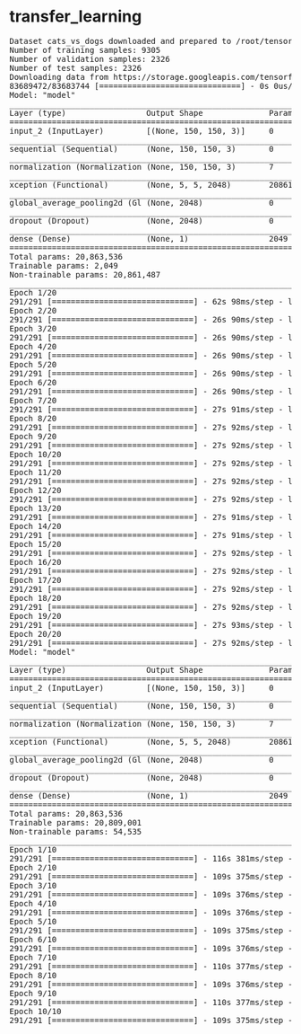 # transfer_learning

<pre>
Dataset cats_vs_dogs downloaded and prepared to /root/tensorflow_datasets/cats_vs_dogs/4.0.0. Subsequent calls will reuse this data.
Number of training samples: 9305
Number of validation samples: 2326
Number of test samples: 2326
Downloading data from https://storage.googleapis.com/tensorflow/keras-applications/xception/xception_weights_tf_dim_ordering_tf_kernels_notop.h5
83689472/83683744 [==============================] - 0s 0us/step
Model: "model"
_________________________________________________________________
Layer (type)                 Output Shape              Param #   
=================================================================
input_2 (InputLayer)         [(None, 150, 150, 3)]     0         
_________________________________________________________________
sequential (Sequential)      (None, 150, 150, 3)       0         
_________________________________________________________________
normalization (Normalization (None, 150, 150, 3)       7         
_________________________________________________________________
xception (Functional)        (None, 5, 5, 2048)        20861480  
_________________________________________________________________
global_average_pooling2d (Gl (None, 2048)              0         
_________________________________________________________________
dropout (Dropout)            (None, 2048)              0         
_________________________________________________________________
dense (Dense)                (None, 1)                 2049      
=================================================================
Total params: 20,863,536
Trainable params: 2,049
Non-trainable params: 20,861,487
_________________________________________________________________
Epoch 1/20
291/291 [==============================] - 62s 98ms/step - loss: 0.2424 - binary_accuracy: 0.8846 - val_loss: 0.0871 - val_binary_accuracy: 0.9682
Epoch 2/20
291/291 [==============================] - 26s 90ms/step - loss: 0.1221 - binary_accuracy: 0.9482 - val_loss: 0.0781 - val_binary_accuracy: 0.9682
Epoch 3/20
291/291 [==============================] - 26s 90ms/step - loss: 0.1117 - binary_accuracy: 0.9502 - val_loss: 0.0814 - val_binary_accuracy: 0.9682
Epoch 4/20
291/291 [==============================] - 26s 90ms/step - loss: 0.1033 - binary_accuracy: 0.9573 - val_loss: 0.0726 - val_binary_accuracy: 0.9712
Epoch 5/20
291/291 [==============================] - 26s 90ms/step - loss: 0.1100 - binary_accuracy: 0.9538 - val_loss: 0.0750 - val_binary_accuracy: 0.9699
Epoch 6/20
291/291 [==============================] - 26s 90ms/step - loss: 0.1063 - binary_accuracy: 0.9543 - val_loss: 0.0725 - val_binary_accuracy: 0.9725
Epoch 7/20
291/291 [==============================] - 27s 91ms/step - loss: 0.1022 - binary_accuracy: 0.9574 - val_loss: 0.0718 - val_binary_accuracy: 0.9716
Epoch 8/20
291/291 [==============================] - 27s 92ms/step - loss: 0.0973 - binary_accuracy: 0.9601 - val_loss: 0.0731 - val_binary_accuracy: 0.9721
Epoch 9/20
291/291 [==============================] - 27s 92ms/step - loss: 0.0962 - binary_accuracy: 0.9612 - val_loss: 0.0708 - val_binary_accuracy: 0.9733
Epoch 10/20
291/291 [==============================] - 27s 92ms/step - loss: 0.0905 - binary_accuracy: 0.9615 - val_loss: 0.0710 - val_binary_accuracy: 0.9716
Epoch 11/20
291/291 [==============================] - 27s 92ms/step - loss: 0.0967 - binary_accuracy: 0.9621 - val_loss: 0.0716 - val_binary_accuracy: 0.9708
Epoch 12/20
291/291 [==============================] - 27s 92ms/step - loss: 0.0959 - binary_accuracy: 0.9634 - val_loss: 0.0728 - val_binary_accuracy: 0.9712
Epoch 13/20
291/291 [==============================] - 27s 91ms/step - loss: 0.0970 - binary_accuracy: 0.9614 - val_loss: 0.0735 - val_binary_accuracy: 0.9699
Epoch 14/20
291/291 [==============================] - 27s 91ms/step - loss: 0.0941 - binary_accuracy: 0.9598 - val_loss: 0.0828 - val_binary_accuracy: 0.9682
Epoch 15/20
291/291 [==============================] - 27s 92ms/step - loss: 0.0956 - binary_accuracy: 0.9642 - val_loss: 0.0772 - val_binary_accuracy: 0.9695
Epoch 16/20
291/291 [==============================] - 27s 92ms/step - loss: 0.0913 - binary_accuracy: 0.9626 - val_loss: 0.0734 - val_binary_accuracy: 0.9725
Epoch 17/20
291/291 [==============================] - 27s 92ms/step - loss: 0.0920 - binary_accuracy: 0.9609 - val_loss: 0.0772 - val_binary_accuracy: 0.9703
Epoch 18/20
291/291 [==============================] - 27s 92ms/step - loss: 0.0903 - binary_accuracy: 0.9618 - val_loss: 0.0719 - val_binary_accuracy: 0.9703
Epoch 19/20
291/291 [==============================] - 27s 93ms/step - loss: 0.0977 - binary_accuracy: 0.9602 - val_loss: 0.0711 - val_binary_accuracy: 0.9733
Epoch 20/20
291/291 [==============================] - 27s 92ms/step - loss: 0.1026 - binary_accuracy: 0.9623 - val_loss: 0.0778 - val_binary_accuracy: 0.9703
Model: "model"
_________________________________________________________________
Layer (type)                 Output Shape              Param #   
=================================================================
input_2 (InputLayer)         [(None, 150, 150, 3)]     0         
_________________________________________________________________
sequential (Sequential)      (None, 150, 150, 3)       0         
_________________________________________________________________
normalization (Normalization (None, 150, 150, 3)       7         
_________________________________________________________________
xception (Functional)        (None, 5, 5, 2048)        20861480  
_________________________________________________________________
global_average_pooling2d (Gl (None, 2048)              0         
_________________________________________________________________
dropout (Dropout)            (None, 2048)              0         
_________________________________________________________________
dense (Dense)                (None, 1)                 2049      
=================================================================
Total params: 20,863,536
Trainable params: 20,809,001
Non-trainable params: 54,535
_________________________________________________________________
Epoch 1/10
291/291 [==============================] - 116s 381ms/step - loss: 0.0879 - binary_accuracy: 0.9648 - val_loss: 0.0527 - val_binary_accuracy: 0.9772
Epoch 2/10
291/291 [==============================] - 109s 375ms/step - loss: 0.0618 - binary_accuracy: 0.9753 - val_loss: 0.0478 - val_binary_accuracy: 0.9802
Epoch 3/10
291/291 [==============================] - 109s 376ms/step - loss: 0.0511 - binary_accuracy: 0.9788 - val_loss: 0.0461 - val_binary_accuracy: 0.9828
Epoch 4/10
291/291 [==============================] - 109s 376ms/step - loss: 0.0368 - binary_accuracy: 0.9837 - val_loss: 0.0450 - val_binary_accuracy: 0.9824
Epoch 5/10
291/291 [==============================] - 109s 375ms/step - loss: 0.0278 - binary_accuracy: 0.9891 - val_loss: 0.0461 - val_binary_accuracy: 0.9832
Epoch 6/10
291/291 [==============================] - 109s 376ms/step - loss: 0.0245 - binary_accuracy: 0.9912 - val_loss: 0.0399 - val_binary_accuracy: 0.9815
Epoch 7/10
291/291 [==============================] - 110s 377ms/step - loss: 0.0180 - binary_accuracy: 0.9937 - val_loss: 0.0448 - val_binary_accuracy: 0.9837
Epoch 8/10
291/291 [==============================] - 109s 376ms/step - loss: 0.0152 - binary_accuracy: 0.9929 - val_loss: 0.0507 - val_binary_accuracy: 0.9824
Epoch 9/10
291/291 [==============================] - 110s 377ms/step - loss: 0.0157 - binary_accuracy: 0.9951 - val_loss: 0.0444 - val_binary_accuracy: 0.9841
Epoch 10/10
291/291 [==============================] - 109s 375ms/step - loss: 0.0131 - binary_accuracy: 0.9949 - val_loss: 0.0524 - val_binary_accuracy: 0.9811
<tensorflow.python.keras.callbacks.History at 0x7f076028a150>
</pre>
